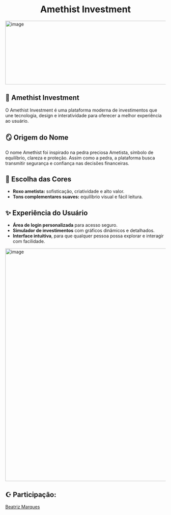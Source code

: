 <h1 align="center">Amethist Investment</h1>
<img width="1199" height="200" alt="image" src="https://github.com/user-attachments/assets/af6c893d-4d5f-4632-b606-4602ab43bd2e" />

<h2>💎 Amethist Investment</h2>
O Amethist Investment é uma plataforma moderna de investimentos que une tecnologia, design e interatividade para oferecer a melhor experiência ao usuário.

<h2>🪞 Origem do Nome</h2>
O nome Amethist foi inspirado na pedra preciosa Ametista, símbolo de equilíbrio, clareza e proteção. Assim como a pedra, a plataforma busca transmitir segurança e confiança nas decisões financeiras.

<h2>🎨 Escolha das Cores</h2>
<ul>
    <li><strong>Roxo ametista:</strong> sofisticação, criatividade e alto valor.</li>
    <li><strong>Tons complementares suaves:</strong> equilíbrio visual e fácil leitura.</li>
  </ul>
<h2>✨ Experiência do Usuário</h2>
<ul>
    <li><strong>Área de login personalizada</strong> para acesso seguro.</li>
    <li><strong>Simulador de investimentos</strong> com gráficos dinâmicos e detalhados.</li>
    <li><strong>Interface intuitiva</strong>, para que qualquer pessoa possa explorar e interagir com facilidade.</li>
  </ul>

<img width="1600" height="731" alt="image" src="https://github.com/user-attachments/assets/436f35aa-5a61-474a-b413-17f36ab6c3c8" />

<h2>☪︎ Participação:</h2>

[Beatriz Marques](https://github.com/biaamarquess)<br>
